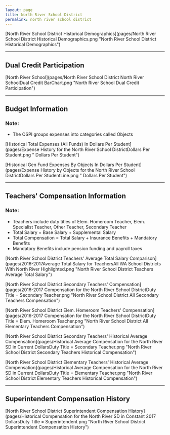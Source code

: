 ```yaml
---
layout: page
title: North River School District
permalink: north river school district
---
```



[North River School District Historical Demographics](pages/North River School District Historical Demographics.png "North River School District Historical Demographics")

___

## Dual Credit Participation

[North River School](pages/North River School District North River SchoolDual Credit BarChart.png "North River School Dual Credit Participation")


___

## Budget Information
### Note:
- The OSPI groups expenses into categories called Objects

[Historical Total Expenses (All Funds) In Dollars Per Student](pages/Expense History for the North River School DistrictDollars Per Student.png " Dollars Per Student")

[Historical Gen Fund Expenses By Objects In Dollars Per Student](pages/Expense History by Objects for the North River School DistrictDollars Per StudentLine.png " Dollars Per Student")


___

## Teachers' Compensation Information
### Note:
- Teachers include duty titles of Elem. Homeroom Teacher, Elem. Specialist Teacher, Other Teacher, Secondary Teacher
- Total Salary = Base Salary + Supplemental Salary
- Total Compensation = Total Salary + Insurance Benefits + Mandatory Benefits
- Mandatory Benefits include pension funding and payroll taxes

[North River School District Teachers' Average Total Salary Comparison](pages/2016-2017Average Total Salary for TeachersAll WA School Districts With North River Highlighted.png "North River School District Teachers Average Total Salary")

[North River School District Secondary Teachers' Compensation](pages/2016-2017 Compensation for the North River School DistrictDuty Title = Secondary Teacher.png "North River School District All Secondary Teachers Compensation")

[North River School District Elem. Homeroom Teachers' Compensation](pages/2016-2017 Compensation for the North River School DistrictDuty Title = Elem. Homeroom Teacher.png "North River School District All Elementary Teachers Compensation")

[North River School District Secondary Teachers' Historical Average Compensation](pages/Historical Average Compensation for the North River SD in Current DollarsDuty Title = Secondary Teacher.png "North River School District Secondary Teachers Historical Compensation")

[North River School District Elementary Teachers' Historical Average Compensation](pages/Historical Average Compensation for the North River SD in Current DollarsDuty Title = Elementary Teacher.png "North River School District Elementary Teachers Historical Compensation")


___

## Superintendent Compensation History

[North River School District Superintendent Compensation History](pages/Historical Compensation for the North River SD in Constant 2017 DollarsDuty Title = Superintendent.png "North River School District Superintendent Compensation History")

